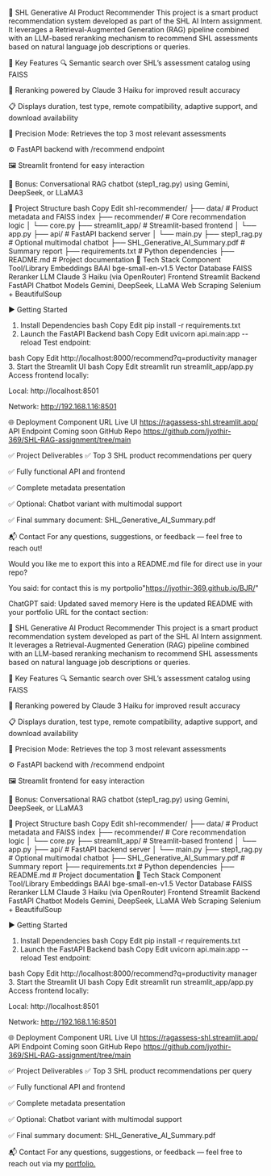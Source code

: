 🧠 SHL Generative AI Product Recommender
This project is a smart product recommendation system developed as part of the SHL AI Intern assignment. It leverages a Retrieval-Augmented Generation (RAG) pipeline combined with an LLM-based reranking mechanism to recommend SHL assessments based on natural language job descriptions or queries.

🚀 Key Features
🔍 Semantic search over SHL’s assessment catalog using FAISS

🧠 Reranking powered by Claude 3 Haiku for improved result accuracy

📋 Displays duration, test type, remote compatibility, adaptive support, and download availability

🎯 Precision Mode: Retrieves the top 3 most relevant assessments

⚙️ FastAPI backend with /recommend endpoint

🖼️ Streamlit frontend for easy interaction

💬 Bonus: Conversational RAG chatbot (step1_rag.py) using Gemini, DeepSeek, or LLaMA3

📁 Project Structure
bash
Copy
Edit
shl-recommender/
├── data/                      # Product metadata and FAISS index
├── recommender/              # Core recommendation logic
│   └── core.py
├── streamlit_app/            # Streamlit-based frontend
│   └── app.py
├── api/                      # FastAPI backend server
│   └── main.py
├── step1_rag.py              # Optional multimodal chatbot
├── SHL_Generative_AI_Summary.pdf  # Summary report
├── requirements.txt          # Python dependencies
├── README.md                 # Project documentation
🧰 Tech Stack
Component	Tool/Library
Embeddings	BAAI bge-small-en-v1.5
Vector Database	FAISS
Reranker LLM	Claude 3 Haiku (via OpenRouter)
Frontend	Streamlit
Backend	FastAPI
Chatbot Models	Gemini, DeepSeek, LLaMA
Web Scraping	Selenium + BeautifulSoup

▶️ Getting Started
1. Install Dependencies
bash
Copy
Edit
pip install -r requirements.txt
2. Launch the FastAPI Backend
bash
Copy
Edit
uvicorn api.main:app --reload
Test endpoint:

bash
Copy
Edit
http://localhost:8000/recommend?q=productivity manager
3. Start the Streamlit UI
bash
Copy
Edit
streamlit run streamlit_app/app.py
Access frontend locally:

Local: http://localhost:8501

Network: http://192.168.1.16:8501

🌐 Deployment
Component	URL
Live UI	https://ragassess-shl.streamlit.app/
API Endpoint	Coming soon
GitHub Repo	https://github.com/jyothir-369/SHL-RAG-assignment/tree/main

✅ Project Deliverables
✅ Top 3 SHL product recommendations per query

✅ Fully functional API and frontend

✅ Complete metadata presentation

✅ Optional: Chatbot variant with multimodal support

✅ Final summary document: SHL_Generative_AI_Summary.pdf

📬 Contact
For any questions, suggestions, or feedback — feel free to reach out!

Would you like me to export this into a README.md file for direct use in your repo?







You said:
for contact this is my portpolio"https://jyothir-369.github.io/BJR/"


ChatGPT said:
Updated saved memory
Here is the updated README with your portfolio URL for the contact section:

🧠 SHL Generative AI Product Recommender
This project is a smart product recommendation system developed as part of the SHL AI Intern assignment. It leverages a Retrieval-Augmented Generation (RAG) pipeline combined with an LLM-based reranking mechanism to recommend SHL assessments based on natural language job descriptions or queries.

🚀 Key Features
🔍 Semantic search over SHL’s assessment catalog using FAISS

🧠 Reranking powered by Claude 3 Haiku for improved result accuracy

📋 Displays duration, test type, remote compatibility, adaptive support, and download availability

🎯 Precision Mode: Retrieves the top 3 most relevant assessments

⚙️ FastAPI backend with /recommend endpoint

🖼️ Streamlit frontend for easy interaction

💬 Bonus: Conversational RAG chatbot (step1_rag.py) using Gemini, DeepSeek, or LLaMA3

📁 Project Structure
bash
Copy
Edit
shl-recommender/
├── data/                      # Product metadata and FAISS index
├── recommender/              # Core recommendation logic
│   └── core.py
├── streamlit_app/            # Streamlit-based frontend
│   └── app.py
├── api/                      # FastAPI backend server
│   └── main.py
├── step1_rag.py              # Optional multimodal chatbot
├── SHL_Generative_AI_Summary.pdf  # Summary report
├── requirements.txt          # Python dependencies
├── README.md                 # Project documentation
🧰 Tech Stack
Component	Tool/Library
Embeddings	BAAI bge-small-en-v1.5
Vector Database	FAISS
Reranker LLM	Claude 3 Haiku (via OpenRouter)
Frontend	Streamlit
Backend	FastAPI
Chatbot Models	Gemini, DeepSeek, LLaMA
Web Scraping	Selenium + BeautifulSoup

▶️ Getting Started
1. Install Dependencies
bash
Copy
Edit
pip install -r requirements.txt
2. Launch the FastAPI Backend
bash
Copy
Edit
uvicorn api.main:app --reload
Test endpoint:

bash
Copy
Edit
http://localhost:8000/recommend?q=productivity manager
3. Start the Streamlit UI
bash
Copy
Edit
streamlit run streamlit_app/app.py
Access frontend locally:

Local: http://localhost:8501

Network: http://192.168.1.16:8501

🌐 Deployment
Component	URL
Live UI	https://ragassess-shl.streamlit.app/
API Endpoint	Coming soon
GitHub Repo	https://github.com/jyothir-369/SHL-RAG-assignment/tree/main

✅ Project Deliverables
✅ Top 3 SHL product recommendations per query

✅ Fully functional API and frontend

✅ Complete metadata presentation

✅ Optional: Chatbot variant with multimodal support

✅ Final summary document: SHL_Generative_AI_Summary.pdf

📬 Contact
For any questions, suggestions, or feedback — feel free to reach out via my [portfolio.](https://jyothir-369.github.io/BJR/)
